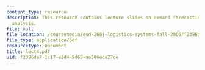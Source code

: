 ```yaml
---
content_type: resource
description: This resource contains lecture slides on demand forecasting and causal
  analysis.
file: null
file_location: /coursemedia/esd-260j-logistics-systems-fall-2006/f2396de71c17e2d45d69aa506eda27ce_lect4.pdf
file_type: application/pdf
resourcetype: Document
title: lect4.pdf
uid: f2396de7-1c17-e2d4-5d69-aa506eda27ce
---
```

